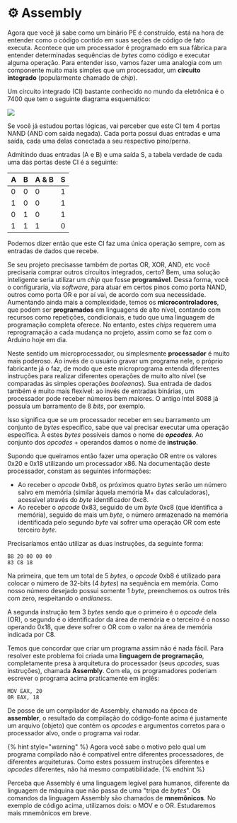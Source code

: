 # ⚙️ Assembly

Agora que você já sabe como um binário PE é construído, está na hora de entender como o código contido em suas seções de código de fato executa. Acontece que um processador é programado em sua fábrica para entender determinadas sequências de _bytes_ como código e executar alguma operação. Para entender isso, vamos fazer uma analogia com um componente muito mais simples que um processador, um **circuito integrado** \(popularmente chamado de _chip_\).

Um circuito integrado \(CI\) bastante conhecido no mundo da eletrônica é o 7400 que tem o seguinte diagrama esquemático:

![](../.gitbook/assets/7400.png)

Se você já estudou portas lógicas, vai perceber que este CI tem 4 portas NAND \(AND com saída negada\). Cada porta possui duas entradas e uma saída, cada uma delas conectada a seu respectivo pino/perna.

Admitindo duas entradas \(A e B\) e uma saída S, a tabela verdade de cada uma das portas deste CI é a seguinte:

| A | B | A & B | S |
| :--- | :--- | :--- | :--- |
| 0 | 0 | 0 | 1 |
| 1 | 0 | 0 | 1 |
| 0 | 1 | 0 | 1 |
| 1 | 1 | 1 | 0 |

Podemos dizer então que este CI faz uma única operação sempre, com as entradas de dados que recebe.

Se seu projeto precisasse também de portas OR, XOR, AND, etc você precisaria comprar outros circuitos integrados, certo? Bem, uma solução inteligente seria utilizar um _chip_ que fosse **programável**. Dessa forma, você o configuraria, via _software_, para atuar em certos pinos como porta NAND, outros como porta OR e por aí vai, de acordo com sua necessidade. Aumentando ainda mais a complexidade, temos os **microcontroladores**, que podem ser **programados** em linguagens de alto nível, contando com recursos como repetições, condicionais, e tudo que uma linguagem de programação completa oferece. No entanto, estes _chips_ requerem uma reprogramação a cada mudança no projeto, assim como se faz com o Arduino hoje em dia.

Neste sentido um microprocessador, ou simplesmente **processador** é muito mais poderoso. Ao invés de o usuário gravar um programa nele, o próprio fabricante já o faz, de modo que este microprograma entenda diferentes instruções para realizar diferentes operações de muito alto nível \(se comparadas às simples operações _booleanas_\). Sua entrada de dados também é muito mais flexível: ao invés de entradas binárias, um processador pode receber números bem maiores. O antigo Intel 8088 já possuía um barramento de 8 _bits_, por exemplo.

Isso significa que se um processador receber em seu barramento um conjunto de _bytes_ específico, sabe que vai precisar executar uma operação específica. À estes _bytes_ possíveis damos o nome de _**opcodes**_. Ao conjunto dos _opcodes_ + operandos damos o nome de **instrução**.

Supondo que queiramos então fazer uma operação OR entre os valores 0x20 e 0x18 utilizando um processador x86. Na documentação deste processador, constam as seguintes informações:

* Ao receber o _opcode_ 0xb8, os próximos quatro _bytes_ serão um número salvo em memória \(similar àquela memória M+ das calculadoras\), acessível através do _byte_ identificador 0xc8.
* Ao receber o _opcode_ 0x83, seguido de um _byte_ 0xc8 \(que identifica a memória\), seguido de mais um _byte_, o número armazenado na memória identificada pelo segundo _byte_ vai sofrer uma operação OR com este terceiro _byte_.

Precisaríamos então utilizar as duas instruções, da seguinte forma:

```text
B8 20 00 00 00
83 C8 18
```

Na primeira, que tem um total de 5 _bytes_, o _opcode_ 0xb8 é utilizado para colocar o número de 32-bits \(4 _bytes_\) na sequência em memória. Como nosso número desejado possui somente 1 _byte_, preenchemos os outros três com zero, respeitando o _endianess_.

A segunda instrução tem 3 _bytes_ sendo que o primeiro é o _opcode_ dela \(OR\), o segundo é o identificador da área de memória e o terceiro é o nosso operando 0x18, que deve sofrer o OR com o valor na área de memória indicada por C8.

Temos que concordar que criar um programa assim não é nada fácil. Para resolver este problema foi criada uma **linguagem de programação**, completamente presa à arquitetura do processador \(seus _opcodes_, suas instruções\), chamada **Assembly**. Com ela, os programadores poderiam escrever o programa acima praticamente em inglês:

```text
MOV EAX, 20
OR EAX, 18
```

De posse de um compilador de Assembly, chamado na época de **assembler**, o resultado da compilação do código-fonte acima é justamente um arquivo \(objeto\) que contém os _opcodes_ e argumentos corretos para o processador alvo, onde o programa vai rodar.

{% hint style="warning" %}
Agora você sabe o motivo pelo qual um programa compilado não é compatível entre diferentes processadores, de diferentes arquiteturas. Como estes possuem instruções diferentes e _opcodes_ diferentes, não há mesmo compatibilidade.
{% endhint %}

Perceba que Assembly é uma linguagem legível para humanos, diferente da linguagem de máquina que não passa de uma "tripa de _bytes_". Os comandos da linguagem Assembly são chamados de **mnemônicos**. No exemplo de código acima, utilizamos dois: o MOV e o OR. Estudaremos mais mnemônicos em breve.

